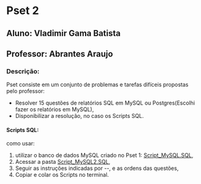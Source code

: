# Pset 2
## Aluno: Vladimir Gama Batista
## Professor: Abrantes Araujo
### Descrição:
Pset consiste em um conjunto de problemas e tarefas difíceis propostas pelo professor:
* Resolver 15 questões de relatórios SQL em MySQL ou Postgres(Escolhi fazer os relatórios em MySQL),
* Disponibilizar a resolução, no caso os Scripts SQL.

#### Scripts SQL:
como usar:
1. utilizar o banco de dados MySQL criado no Pset 1: [Script_MySQL.SQL](<https://github.com/VladimirGB1/uvv_bd_1_cc1m/blob/main/Pset%201/Script_MySQL.SQL>),
2. Acessar a pasta [Script_MySQL2.SQL](<https://github.com/VladimirGB1/uvv_bd_1_cc1m/blob/main/Pset%202/Script_MySQL2.SQL>),
3. Seguir as instruções indicadas por --, e as ordens das questões,
4. Copiar e colar os Scripts no terminal.
